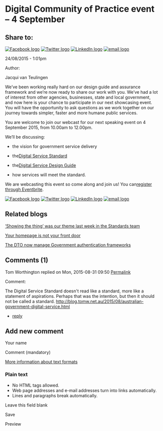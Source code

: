 Digital Community of Practice event – 4 September
=================================================

Share to:
---------

[![Facebook logo](https://www.dto.gov.au/profiles/govcms/modules/features/govcms_share_links/images/facebook.png)](http://www.facebook.com/sharer.php?u=https%3A//www.dto.gov.au/blog/digital-community-practice-event-4-september&t=Digital%20Community%20of%20Practice%20event%20%E2%80%93%204%20September "Share on Facebook") [![Twitter logo](https://www.dto.gov.au/profiles/govcms/modules/features/govcms_share_links/images/twitter.png)](http://twitter.com/share?url=https%3A//www.dto.gov.au/blog/digital-community-practice-event-4-september&text=Digital%20Community%20of%20Practice%20event%20%E2%80%93%204%20September "Share this on Twitter") [![LinkedIn logo](https://www.dto.gov.au/profiles/govcms/modules/features/govcms_share_links/images/linkedin.png)](http://www.linkedin.com/shareArticle?mini=true&url=https%3A//www.dto.gov.au/blog/digital-community-practice-event-4-september&title=Digital%20Community%20of%20Practice%20event%20%E2%80%93%204%20September&summary=We%E2%80%99ve%20been%20working%20really%20hard%20on%20our%20design%20guide%20and%20assurance%20framework%20and%20we%E2%80%99re%20now%20ready%20to%20share%20our%20work%20with%20you.%20We%E2%80%99ve%20had%20a%20lot%20of%20interest%20from%20other%20agencies%2C%20businesses%2C%20state%20and%20local%20government%2C%20and%20now%20here%20is%20your%20chance%20to%20participate%20in%20our%20next%20showcasing%20event.%20You%20will%20have%20the%20opportunity%20to%20ask%20questions%20as%20we%20work%20together%20on%20our%20journey%20towards%20simpler%2C%20faster%20and%20more%20humane%20public%20services.You%20are%20welcome%20to%20join%20our%20webcast%20for%20our%20next%20speaking%20event%20on%204%20September%202015%2C%20from%2010.00am%20to%2012.00pm.&source=Digital%20Transformation%20Office "Publish this post to LinkedIn") [![email logo](https://www.dto.gov.au/profiles/govcms/modules/features/govcms_share_links/images/email.png)](mailto:?subject=Digital%20Community%20of%20Practice%20event%20%E2%80%93%204%20September&body=https%3A//www.dto.gov.au/blog/digital-community-practice-event-4-september "Share via email")

24/08/2015 - 1:01pm

Author: 

Jacqui van Teulingen

We’ve been working really hard on our design guide and assurance framework and we’re now ready to share our work with you. We’ve had a lot of interest from other agencies, businesses, state and local government, and now here is your chance to participate in our next showcasing event. You will have the opportunity to ask questions as we work together on our journey towards simpler, faster and more humane public services.

You are welcome to join our webcast for our next speaking event on 4 September 2015, from 10.00am to 12.00pm.

We’ll be discussing:

-   the vision for government service delivery

-   the[Digital Service Standard](../standard/index.html)

-   the[Digital Service Design Guide](../design-guides.html)

-   how services will meet the standard.

We are webcasting this event so come along and join us! You can[register through Eventbrite](https://www.eventbrite.com.au/e/digital-community-of-practice-info-session-4-sept-web-cast-link-tickets-18255644123).

[![Facebook logo](https://www.dto.gov.au/profiles/govcms/modules/features/govcms_share_links/images/facebook.png)](http://www.facebook.com/sharer.php?u=https%3A//www.dto.gov.au/blog/digital-community-practice-event-4-september&t=Digital%20Community%20of%20Practice%20event%20%E2%80%93%204%20September "Share on Facebook") [![Twitter logo](https://www.dto.gov.au/profiles/govcms/modules/features/govcms_share_links/images/twitter.png)](http://twitter.com/share?url=https%3A//www.dto.gov.au/blog/digital-community-practice-event-4-september&text=Digital%20Community%20of%20Practice%20event%20%E2%80%93%204%20September "Share this on Twitter") [![LinkedIn logo](https://www.dto.gov.au/profiles/govcms/modules/features/govcms_share_links/images/linkedin.png)](http://www.linkedin.com/shareArticle?mini=true&url=https%3A//www.dto.gov.au/blog/digital-community-practice-event-4-september&title=Digital%20Community%20of%20Practice%20event%20%E2%80%93%204%20September&summary=We%E2%80%99ve%20been%20working%20really%20hard%20on%20our%20design%20guide%20and%20assurance%20framework%20and%20we%E2%80%99re%20now%20ready%20to%20share%20our%20work%20with%20you.%20We%E2%80%99ve%20had%20a%20lot%20of%20interest%20from%20other%20agencies%2C%20businesses%2C%20state%20and%20local%20government%2C%20and%20now%20here%20is%20your%20chance%20to%20participate%20in%20our%20next%20showcasing%20event.%20You%20will%20have%20the%20opportunity%20to%20ask%20questions%20as%20we%20work%20together%20on%20our%20journey%20towards%20simpler%2C%20faster%20and%20more%20humane%20public%20services.You%20are%20welcome%20to%20join%20our%20webcast%20for%20our%20next%20speaking%20event%20on%204%20September%202015%2C%20from%2010.00am%20to%2012.00pm.&source=Digital%20Transformation%20Office "Publish this post to LinkedIn") [![email logo](https://www.dto.gov.au/profiles/govcms/modules/features/govcms_share_links/images/email.png)](mailto:?subject=Digital%20Community%20of%20Practice%20event%20%E2%80%93%204%20September&body=https%3A//www.dto.gov.au/blog/digital-community-practice-event-4-september "Share via email")

Related blogs
-------------

[‘Showing the thing’ was our theme last week in the Standards team](1131.html)

[Your homepage is not your front door](1111.html)

[The DTO now manage Government authentication frameworks](1091.html)

Comments (1)
------------

Tom Worthington replied on Mon, 2015-08-31 09:50 [Permalink](../comment/1981.html#comment-1981)

Comment: 

The Digital Service Standard doesn't read like a standard, more like a statement of aspirations. Perhaps that was the intention, but then it should not be called a standard. <http://blog.tomw.net.au/2015/08/australian-government-digital-service.html>

-   [reply](https://www.dto.gov.au/comment/reply/1136/1981)

Add new comment
---------------

Your name

Comment (mandatory)

[More information about text formats](../filter/tips.html)

### Plain text

-   No HTML tags allowed.
-   Web page addresses and e-mail addresses turn into links automatically.
-   Lines and paragraphs break automatically.

Leave this field blank

Save

Preview

